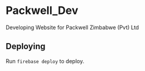 # Packwell_Dev
Developing Website for Packwell Zimbabwe (Pvt) Ltd

## Deploying
Run `firebase deploy` to deploy. 
